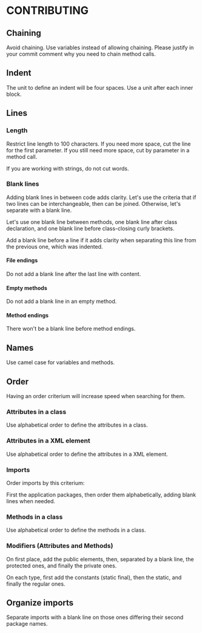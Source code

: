 # CONTRIBUTING

## Chaining
Avoid chaining. Use variables instead of allowing chaining. Please justify in your commit comment
why you need to chain method calls.

## Indent
The unit to define an indent will be four spaces. Use a unit after each inner block.

## Lines

### Length
Restrict line length to 100 characters. If you need more space, cut the line for the first
parameter. If you still need more space, cut by parameter in a method call.

If you are working with strings, do not cut words.

### Blank lines
Adding blank lines in between code adds clarity. Let's use the criteria that if two lines can be
interchangeable, then can be joined. Otherwise, let's separate with a blank line.

Let's use one blank line between methods, one blank line after class declaration, and one blank line
before class-closing curly brackets.

Add a blank line before a line if it adds clarity when separating this line from the previous one,
which was indented.

#### File endings
Do not add a blank line after the last line with content.

#### Empty methods
Do not add a blank line in an empty method.

#### Method endings
There won't be a blank line before method endings.

## Names
Use camel case for variables and methods.

## Order
Having an order criterium  will increase speed when searching for them.

### Attributes in a class
Use alphabetical order to define the attributes in a class.

### Attributes in a XML element
Use alphabetical order to define the attributes in a XML element.

### Imports
Order imports by this criterium:

First the application packages, then order them alphabetically, adding blank lines when needed.

### Methods in a class
Use alphabetical order to define the methods in a class.

### Modifiers (Attributes and Methods)
On first place, add the public elements, then, separated by a blank line, the protected ones, and
finally the private ones.

On each type, first add the constants (static final), then the static, and finally the regular ones.

## Organize imports
Separate imports with a blank line on those ones differing their second package names.